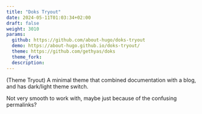 ```yaml
---
title: "Doks Tryout"
date: 2024-05-11T01:03:34+02:00
draft: false
weight: 3010
params:
  github: https://github.com/about-hugo/doks-tryout
  demo: https://about-hugo.github.io/doks-tryout/
  theme: https://github.com/gethyas/doks
  theme_fork: 
  description: 
---
```

(Theme Tryout) 
A minimal theme that combined documentation with a blog,
and has dark/light theme switch. 

Not very smooth to work with, maybe just because of the
confusing permalinks?
